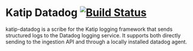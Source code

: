 # Katip Datadog [![Build Status](https://travis-ci.org/Soostone/katip.svg?branch=master)](https://travis-ci.org/Soostone/katip)

katip-datadog is a scribe for the Katip logging framework that sends
structured logs to the Datadog logging service. It supports both
directly sending to the ingestion API and through a locally installed
datadog agent.
